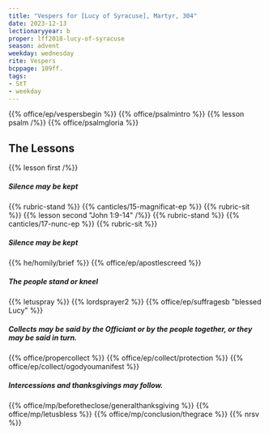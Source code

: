 ```yaml
---
title: "Vespers for [Lucy of Syracuse], Martyr, 304"
date: 2023-12-13
lectionaryyear: b
proper: lff2018-lucy-of-syracuse
season: advent
weekday: wednesday
rite: Vespers
bcppage: 109ff.
tags:
- StT
- weekday
---
```

{{% office/ep/vespersbegin %}}
{{% office/psalmintro %}}
{{% lesson psalm /%}}
{{% office/psalmgloria %}}
## The Lessons
{{% lesson first /%}}
##### Silence may be kept
{{% rubric-stand %}}
{{% canticles/15-magnificat-ep %}}
{{% rubric-sit %}}
{{% lesson second "John 1:9-14" /%}}
{{% rubric-stand %}}
{{% canticles/17-nunc-ep %}}
{{% rubric-sit %}}
##### Silence may be kept
{{% he/homily/brief %}}
{{% office/ep/apostlescreed %}}
##### The people stand or kneel
{{% letuspray %}}
{{% lordsprayer2 %}}
{{% office/ep/suffragesb "blessed Lucy" %}}
##### Collects may be said by the Officiant or by the people together, or they may be said in turn.
{{% office/propercollect %}}
{{% office/ep/collect/protection %}}
{{% office/ep/collect/ogodyoumanifest %}}
##### Intercessions and thanksgivings may follow.
{{% office/mp/beforetheclose/generalthanksgiving %}}
{{% office/mp/letusbless %}}
{{% office/mp/conclusion/thegrace %}}
{{% nrsv %}}

